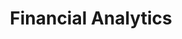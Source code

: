 ---
layout: sub-service
order: 2
title: "Financial Analytics"
parent: "Corporate Finance and Revenue Management"
description: "We construct financial analytics that offer deeper insights into your business, enhancing profitability, cash flow, value, and decision-making. SLKone leverages state-of-the-art open-source libraries and leading business tools to link operations and finance, peering into the future while deploying robust processes to track the present more swiftly, thoroughly, and precisely."
approach: "We integrate financial expertise with operational insights to deliver strategies that drive profitability and efficiency. Our data-driven approach identifies key financial metrics and develops tailored solutions to enhance your financial performance."
intro: "Enhancing profitability and optimizing efficiency through a blend of financial expertise and operational insights, we focus on data-driven strategies to elevate overall financial performance."
focus_areas:
  - title: "Predictive Financial Modeling"
    content: "We develop sophisticated financial models to forecast future performance and plan for various scenarios."
  - title: "Business Intelligence Dashboard Development"
    content: "We craft tailored dashboards that provide real-time insights into key financial metrics."
  - title: "Advanced Cost Allocation Models"
    content: "We design and implement intricate cost allocation models to sharpen profitability analysis."
  - title: "Pricing Analytics"
    content: "We exploit data analytics to fine-tune pricing strategies and amplify margins."
  - title: "M&A Financial Analysis"
    content: "We provide extensive financial analysis to underpin merger and acquisition decisions."
why_choose:
  - "Comprehensive Spend Analysis"
  - "Strategic Budgeting Alignment"
  - "Operational Efficiency Enhancement"
  - "Shared Services Efficiency"
  - "Procurement and Vendor Optimization"
cta: "Contact us to learn how our Corporate Finance services can enhance your financial operations and drive sustainable business growth."
icon: "fa-chart-mixed-up-circle-dollar"
color: "mustard"
image: "/assets/images/backgrounds/financial-analytics.webp"
---